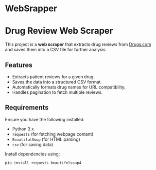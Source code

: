 # WebSrapper

# Drug Review Web Scraper  

This project is a **web scraper** that extracts drug reviews from [Drugs.com](https://www.drugs.com) and saves them into a CSV file for further analysis.  

## **Features**  
- Extracts patient reviews for a given drug.  
- Saves the data into a structured CSV format.  
- Automatically formats drug names for URL compatibility.  
- Handles pagination to fetch multiple reviews.  

## **Requirements**  
Ensure you have the following installed:  
- Python 3.x  
- `requests` (for fetching webpage content)  
- `BeautifulSoup` (for HTML parsing)  
- `csv` (for saving data)  

Install dependencies using:  
```sh
pip install requests beautifulsoup4
